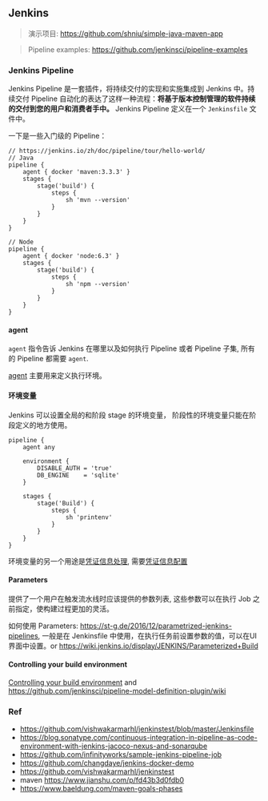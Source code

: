 
## Jenkins

> 演示项目: https://github.com/shniu/simple-java-maven-app

> Pipeline examples: https://github.com/jenkinsci/pipeline-examples

### Jenkins Pipeline

Jenkins Pipeline 是一套插件，将持续交付的实现和实施集成到 Jenkins 中。持续交付 Pipeline 自动化的表达了这样一种流程：**将基于版本控制管理的软件持续的交付到您的用户和消费者手中。** Jenkins Pipeline 定义在一个 `Jenkinsfile` 文件中。

一下是一些入门级的 Pipeline：

```
// https://jenkins.io/zh/doc/pipeline/tour/hello-world/
// Java
pipeline {
    agent { docker 'maven:3.3.3' }
    stages {
        stage('build') {
            steps {
                sh 'mvn --version'
            }
        }
    }
}

// Node
pipeline {
    agent { docker 'node:6.3' }
    stages {
        stage('build') {
            steps {
                sh 'npm --version'
            }
        }
    }
}
```

#### agent

`agent` 指令告诉 Jenkins 在哪里以及如何执行 Pipeline 或者 Pipeline 子集, 所有的 Pipeline 都需要 `agent`.

[agent](https://jenkins.io/doc/book/pipeline/syntax/#agent) 主要用来定义执行环境。

#### 环境变量

Jenkins 可以设置全局的和阶段 stage 的环境变量， 阶段性的环境变量只能在阶段定义的地方使用。

```
pipeline {
    agent any

    environment {
        DISABLE_AUTH = 'true'
        DB_ENGINE    = 'sqlite'
    }

    stages {
        stage('Build') {
            steps {
                sh 'printenv'
            }
        }
    }
}
```

环境变量的另一个用途是[凭证信息处理](https://jenkins.io/doc/book/pipeline/jenkinsfile/#handling-credentials), 需要[凭证信息配置](https://jenkins.io/doc/book/using/using-credentials/#configuring-credentials)

#### Parameters

提供了一个用户在触发流水线时应该提供的参数列表, 这些参数可以在执行 Job 之前指定，使构建过程更加的灵活。

如何使用 Parameters: https://st-g.de/2016/12/parametrized-jenkins-pipelines, 一般是在 Jenkinsfile 中使用，在执行任务前设置参数的值，可以在UI界面中设置。or  https://wiki.jenkins.io/display/JENKINS/Parameterized+Build

#### Controlling your build environment

[Controlling your build environment](https://github.com/jenkinsci/pipeline-model-definition-plugin/wiki/Controlling-your-build-environment) and https://github.com/jenkinsci/pipeline-model-definition-plugin/wiki

### Ref

* https://github.com/vishwakarmarhl/jenkinstest/blob/master/Jenkinsfile
*   https://blog.sonatype.com/continuous-integration-in-pipeline-as-code-environment-with-jenkins-jacoco-nexus-and-sonarqube
*   https://github.com/infinityworks/sample-jenkins-pipeline-job
*   https://github.com/changdaye/jenkins-docker-demo
*   https://github.com/vishwakarmarhl/jenkinstest
*   maven https://www.jianshu.com/p/fd43b3d0fdb0
*   https://www.baeldung.com/maven-goals-phases
